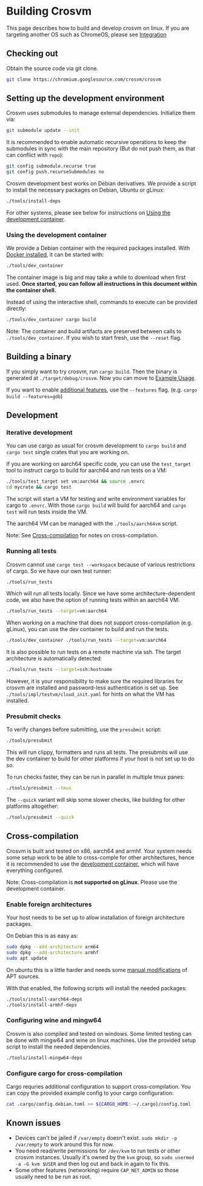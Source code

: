# Building Crosvm

This page describes how to build and develop crosvm on linux. If you are targeting another OS such
as ChromeOS, please see [Integration](integration/index.md)

## Checking out

Obtain the source code via git clone.

```sh
git clone https://chromium.googlesource.com/crosvm/crosvm
```

## Setting up the development environment

Crosvm uses submodules to manage external dependencies. Initialize them via:

```sh
git submodule update --init
```

It is recommended to enable automatic recursive operations to keep the submodules in sync with the
main repository (But do not push them, as that can conflict with `repo`):

```sh
git config submodule.recurse true
git config push.recurseSubmodules no
```

Crosvm development best works on Debian derivatives. We provide a script to install the necessary
packages on Debian, Ubuntu or gLinux:

```sh
./tools/install-deps
```

For other systems, please see below for instructions on
[Using the development container](#using-the-development-container).

### Using the development container

We provide a Debian container with the required packages installed. With
[Docker installed](https://docs.docker.com/get-docker/), it can be started with:

```sh
./tools/dev_container
```

The container image is big and may take a while to download when first used. **Once started, you can
follow all instructions in this document within the container shell.**

Instead of using the interactive shell, commands to execute can be provided directly:

```sh
./tools/dev_container cargo build
```

Note: The container and build artifacts are preserved between calls to `./tools/dev_container`. If
you wish to start fresh, use the `--reset` flag.

## Building a binary

If you simply want to try crosvm, run `cargo build`. Then the binary is generated at
`./target/debug/crosvm`. Now you can move to [Example Usage](running_crosvm/example_usage.md).

If you want to enable [additional features](running_crosvm/features.md), use the `--features` flag.
(e.g. `cargo build --features=gdb`)

## Development

### Iterative development

You can use cargo as usual for crosvm development to `cargo build` and `cargo test` single crates
that you are working on.

If you are working on aarch64 specific code, you can use the `test_target` tool to instruct cargo to
build for aarch64 and run tests on a VM:

```sh
./tools/test_target set vm:aarch64 && source .envrc
cd mycrate && cargo test
```

The script will start a VM for testing and write environment variables for cargo to `.envrc`. With
those `cargo build` will build for aarch64 and `cargo test` will run tests inside the VM.

The aarch64 VM can be managed with the `./tools/aarch64vm` script.

Note: See [Cross-compilation](#cross-compilation) for notes on cross-compilation.

### Running all tests

Crosvm cannot use `cargo test --workspace` because of various restrictions of cargo. So we have our
own test runner:

```sh
./tools/run_tests
```

Which will run all tests locally. Since we have some architecture-dependent code, we also have the
option of running tests within an aarch64 VM:

```sh
./tools/run_tests --target=vm:aarch64
```

When working on a machine that does not support cross-compilation (e.g. gLinux), you can use the dev
container to build and run the tests.

```sh
./tools/dev_container ./tools/run_tests --target=vm:aarch64
```

It is also possible to run tests on a remote machine via ssh. The target architecture is
automatically detected:

```sh
./tools/run_tests --target=ssh:hostname
```

However, it is your responsibility to make sure the required libraries for crosvm are installed and
password-less authentication is set up. See `./tools/impl/testvm/cloud_init.yaml` for hints on what
the VM has installed.

### Presubmit checks

To verify changes before submitting, use the `presubmit` script:

```sh
./tools/presubmit
```

This will run clippy, formatters and runs all tests. The presubmits will use the dev container to
build for other platforms if your host is not set up to do so.

To run checks faster, they can be run in parallel in multiple tmux panes:

```sh
./tools/presubmit --tmux
```

The `--quick` variant will skip some slower checks, like building for other platforms altogether:

```sh
./tools/presubmit --quick
```

## Cross-compilation

Crosvm is built and tested on x86, aarch64 and armhf. Your system needs some setup work to be able
to cross-comple for other architectures, hence it is recommended to use the
[development container](#using-the-development-container), which will have everything configured.

Note: Cross-compilation is **not supported on gLinux**. Please use the development container.

### Enable foreign architectures

Your host needs to be set up to allow installation of foreign architecture packages.

On Debian this is as easy as:

```sh
sudo dpkg --add-architecture arm64
sudo dpkg --add-architecture armhf
sudo apt update
```

On ubuntu this is a little harder and needs some
[manual modifications](https://askubuntu.com/questions/430705/how-to-use-apt-get-to-download-multi-arch-library)
of APT sources.

With that enabled, the following scripts will install the needed packages:

```sh
./tools/install-aarch64-deps
./tools/install-armhf-deps
```

### Configuring wine and mingw64

Crosvm is also compiled and tested on windows. Some limited testing can be done with mingw64 and
wine on linux machines. Use the provided setup script to install the needed dependencies.

```sh
./tools/install-mingw64-deps
```

### Configure cargo for cross-compilation

Cargo requries additional configuration to support cross-compilation. You can copy the provided
example config to your cargo configuration:

```sh
cat .cargo/config.debian.toml >> ${CARGO_HOME:-~/.cargo}/config.toml
```

## Known issues

- Devices can't be jailed if `/var/empty` doesn't exist. `sudo mkdir -p /var/empty` to work around
  this for now.
- You need read/write permissions for `/dev/kvm` to run tests or other crosvm instances. Usually
  it's owned by the `kvm` group, so `sudo usermod -a -G kvm $USER` and then log out and back in
  again to fix this.
- Some other features (networking) require `CAP_NET_ADMIN` so those usually need to be run as root.

